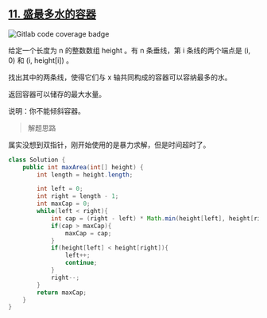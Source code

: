 ## [11. 盛最多水的容器](https://leetcode.cn/problems/container-with-most-water/)

![Gitlab code coverage badge](https://img.shields.io/badge/难度-中等-yellow)

给定一个长度为 n 的整数数组 height 。有 n 条垂线，第 i 条线的两个端点是 (i, 0) 和 (i, height[i]) 。

找出其中的两条线，使得它们与 x 轴共同构成的容器可以容纳最多的水。

返回容器可以储存的最大水量。

说明：你不能倾斜容器。

> 解题思路

属实没想到双指针，刚开始使用的是暴力求解，但是时间超时了。

```java
class Solution {
    public int maxArea(int[] height) {
        int length = height.length;

        int left = 0;
        int right = length - 1;
        int maxCap = 0;
        while(left < right){
            int cap = (right - left) * Math.min(height[left], height[right]);
            if(cap > maxCap){
                maxCap = cap;
            }
            if(height[left] < height[right]){
                left++;
                continue;
            }
            right--;
        }
        return maxCap;
    }
}
```

